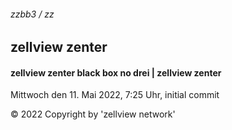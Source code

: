 ###### zzbb3 / zz

## zellview zenter

#### zellview zenter black box no drei | zellview zenter

Mittwoch den 11. Mai 2022, 7:25 Uhr, initial commit


© 2022 Copyright by 'zellview network'
